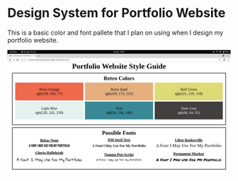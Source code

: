 # Design System for Portfolio Website

This is a basic color and font pallete that I plan on using when I design my portfolio website.

![Website Design System Example](images/website-design-system-example.png)